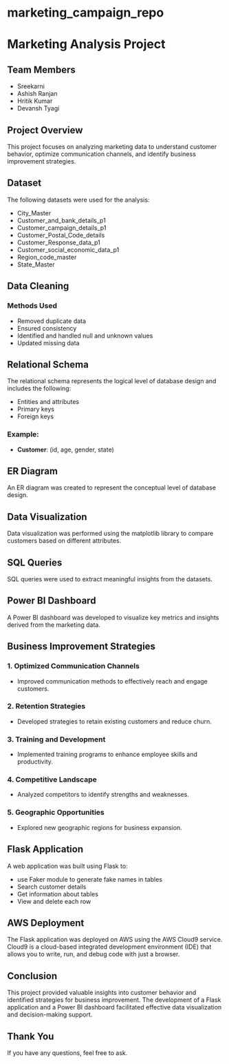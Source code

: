 # marketing_campaign_repo

# Marketing Analysis Project
 
## Team Members
- Sreekarni
- Ashish Ranjan
- Hritik Kumar
- Devansh Tyagi
 
## Project Overview
This project focuses on analyzing marketing data to understand customer behavior, optimize communication channels, and identify business improvement strategies.
 
## Dataset
The following datasets were used for the analysis:
- City_Master
- Customer_and_bank_details_p1
- Customer_campaign_details_p1
- Customer_Postal_Code_details
- Customer_Response_data_p1
- Customer_social_economic_data_p1
- Region_code_master
- State_Master
 
## Data Cleaning
### Methods Used
- Removed duplicate data
- Ensured consistency
- Identified and handled null and unknown values
- Updated missing data
 
## Relational Schema
The relational schema represents the logical level of database design and includes the following:
- Entities and attributes
- Primary keys
- Foreign keys
 
### Example:
- **Customer**: (id, age, gender, state)
 
## ER Diagram
An ER diagram was created to represent the conceptual level of database design.
 
## Data Visualization
Data visualization was performed using the matplotlib library to compare customers based on different attributes.
 
## SQL Queries
SQL queries were used to extract meaningful insights from the datasets.
 
## Power BI Dashboard
A Power BI dashboard was developed to visualize key metrics and insights derived from the marketing data.
 
## Business Improvement Strategies
### 1. Optimized Communication Channels
- Improved communication methods to effectively reach and engage customers.
 
### 2. Retention Strategies
- Developed strategies to retain existing customers and reduce churn.
 
### 3. Training and Development
- Implemented training programs to enhance employee skills and productivity.
 
### 4. Competitive Landscape
- Analyzed competitors to identify strengths and weaknesses.
 
### 5. Geographic Opportunities
- Explored new geographic regions for business expansion.
 
## Flask Application
A web application was built using Flask to:
- use Faker module to generate fake names in tables
- Search customer details
- Get information about tables
- View and delete each row
 
## AWS Deployment
The Flask application was deployed on AWS using the AWS Cloud9 service. Cloud9 is a cloud-based integrated development environment (IDE) that allows you to write, run, and debug code with just a browser.
 
## Conclusion
This project provided valuable insights into customer behavior and identified strategies for business improvement. The development of a Flask application and a Power BI dashboard facilitated effective data visualization and decision-making support.
 
## Thank You
If you have any questions, feel free to ask.
